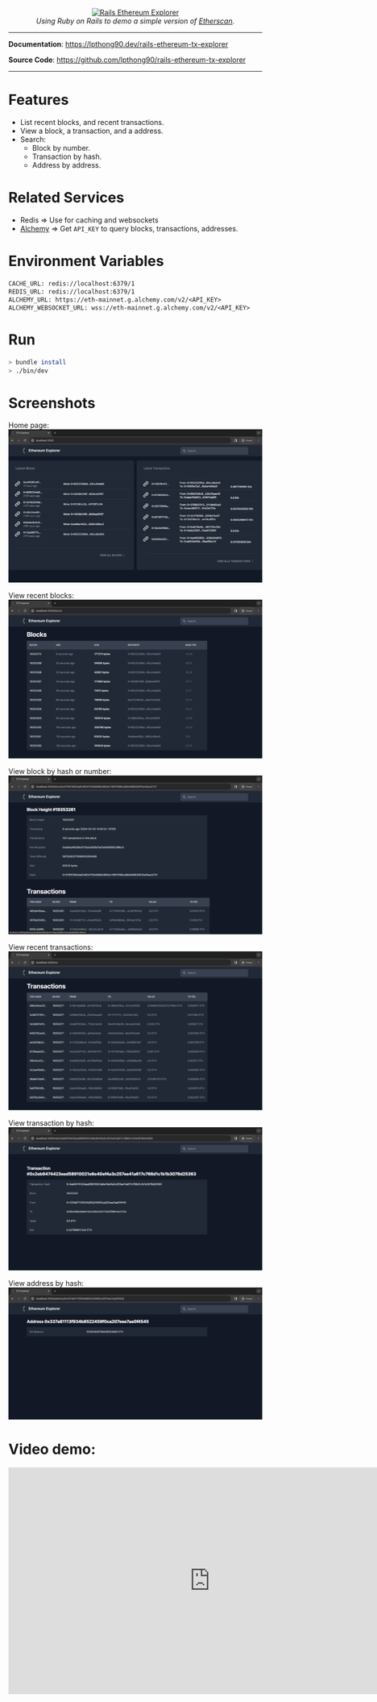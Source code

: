 
<p align="center">
  <a href="https://lpthong90.dev/rails-ethereum-tx-explorer/">
    <img src="https://lpthong90.dev/rails-ethereum-tx-explorer/assets/images/image_2.png" alt="Rails Ethereum Explorer">
    
  </a>
  
  <br>
  <em>Using Ruby on Rails to demo a simple version of <a href="https://etherscan.io/" target="_blank">Etherscan</a>.</em>
</p>
<!--more-->

---

**Documentation**: <a href="https://lpthong90.dev/rails-ethereum-tx-explorer" target="_blank">https://lpthong90.dev/rails-ethereum-tx-explorer</a>

**Source  Code**: <a href="https://github.com/lpthong90/rails-ethereum-tx-explorer" target="_blank">https://github.com/lpthong90/rails-ethereum-tx-explorer</a>

---

# Features
- List recent blocks, and recent transactions.
- View a block, a transaction, and a address.
- Search:
  - Block by number.
  - Transaction by hash.
  - Address by address.

# Related Services
- Redis => Use for caching and websockets
- [Alchemy](https://www.alchemy.com/) => Get `API_KEY` to query blocks, transactions, addresses.

# Environment Variables
```
CACHE_URL: redis://localhost:6379/1
REDIS_URL: redis://localhost:6379/1
ALCHEMY_URL: https://eth-mainnet.g.alchemy.com/v2/<API_KEY>
ALCHEMY_WEBSOCKET_URL: wss://eth-mainnet.g.alchemy.com/v2/<API_KEY>
```

# Run
``` bash
> bundle install
> ./bin/dev
```

# Screenshots

Home page:
<img src="assets/images/screenshots/home.png" alt="Home">

View recent blocks:
<img src="assets/images/screenshots/blocks.png" alt="Blocks">

View block by hash or number:
<img src="assets/images/screenshots/block.png" alt="Block">

View recent transactions:
<img src="assets/images/screenshots/transactions.png" alt="Transactions">

View transaction by hash:
<img src="assets/images/screenshots/transaction.png" alt="Transaction">

View address by hash:
<img src="assets/images/screenshots/address.png" alt="Address">

# Video demo:

<p align="center">
    <iframe width="800" height="450" src="https://www.youtube.com/embed/si-zVREI_jw?si=9hBeEZqzt74KSXV9" title="YouTube video player" frameborder="0" allow="accelerometer; autoplay; clipboard-write; encrypted-media; gyroscope; picture-in-picture; web-share" allowfullscreen></iframe>
</p>
